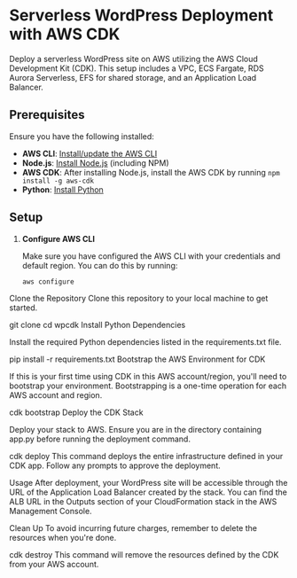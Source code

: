 
# Serverless WordPress Deployment with AWS CDK

Deploy a serverless WordPress site on AWS utilizing the AWS Cloud Development Kit (CDK). This setup includes a VPC, ECS Fargate, RDS Aurora Serverless, EFS for shared storage, and an Application Load Balancer.

## Prerequisites

Ensure you have the following installed:

- **AWS CLI**: [Install/update the AWS CLI](https://aws.amazon.com/cli/)
- **Node.js**: [Install Node.js](https://nodejs.org/) (including NPM)
- **AWS CDK**: After installing Node.js, install the AWS CDK by running `npm install -g aws-cdk`
- **Python**: [Install Python](https://www.python.org/downloads/)

## Setup

1. **Configure AWS CLI**

   Make sure you have configured the AWS CLI with your credentials and default region. You can do this by running:

   ```bash
   aws configure

Clone the Repository
Clone this repository to your local machine to get started.

git clone <repository-url>
cd wpcdk
Install Python Dependencies

Install the required Python dependencies listed in the requirements.txt file.

pip install -r requirements.txt
Bootstrap the AWS Environment for CDK

If this is your first time using CDK in this AWS account/region, you'll need to bootstrap your environment. Bootstrapping is a one-time operation for each AWS account and region.

cdk bootstrap
Deploy the CDK Stack

Deploy your stack to AWS. Ensure you are in the directory containing app.py before running the deployment command.

cdk deploy
This command deploys the entire infrastructure defined in your CDK app. Follow any prompts to approve the deployment.

Usage
After deployment, your WordPress site will be accessible through the URL of the Application Load Balancer created by the stack. You can find the ALB URL in the Outputs section of your CloudFormation stack in the AWS Management Console.

Clean Up
To avoid incurring future charges, remember to delete the resources when you're done.

cdk destroy
This command will remove the resources defined by the CDK from your AWS account.
